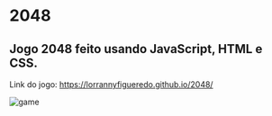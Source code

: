# 2048
## Jogo 2048 feito usando JavaScript, HTML e CSS. 

Link do jogo: https://lorrannyfigueredo.github.io/2048/

![game](https://user-images.githubusercontent.com/97335833/155861400-e322a24a-2b8e-4b25-81aa-ea026ac1bab3.gif)
